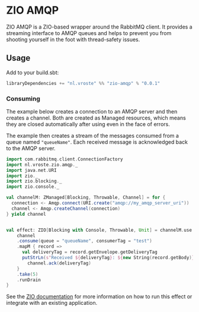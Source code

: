 # ZIO AMQP

ZIO AMQP is a ZIO-based wrapper around the RabbitMQ client. It provides a streaming interface to AMQP queues and helps to prevent you from shooting yourself in the foot with thread-safety issues. 


## Usage 

Add to your build.sbt:

```scala
libraryDependencies += "nl.vroste" %% "zio-amqp" % "0.0.1"
```

### Consuming

The example below creates a connection to an AMQP server and then creates a channel. Both are created as Managed resources, which means they are closed automatically after using even in the face of errors.

The example then creates a stream of the messages consumed from a queue named `"queueName"`. Each received message is acknowledged back to the AMQP server.

```scala
import com.rabbitmq.client.ConnectionFactory
import nl.vroste.zio.amqp._
import java.net.URI
import zio._
import zio.blocking._
import zio.console._

val channelM: ZManaged[Blocking, Throwable, Channel] = for { 
  connection <- Amqp.connect(URI.create("amqp://my_amqp_server_uri"))
  channel <- Amqp.createChannel(connection)
} yield channel


val effect: ZIO[Blocking with Console, Throwable, Unit] = channelM.use { channel =>
    channel
    .consume(queue = "queueName", consumerTag = "test")
    .mapM { record =>
      val deliveryTag = record.getEnvelope.getDeliveryTag
      putStrLn(s"Received ${deliveryTag}: ${new String(record.getBody)}") *> 
        channel.ack(deliveryTag)
    }
    .take(5)
    .runDrain
}

```

See the [ZIO documentation](https://zio.dev/docs/overview/overview_running_effects#defaultruntime) for more information on how to run this effect or integrate with an existing application. 
